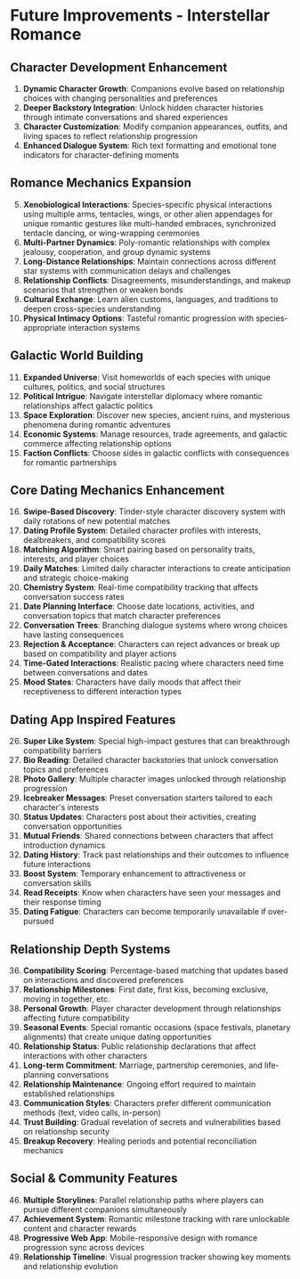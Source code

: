 # Future Improvements - Interstellar Romance

## Character Development Enhancement
1. **Dynamic Character Growth**: Companions evolve based on relationship choices with changing personalities and preferences
2. **Deeper Backstory Integration**: Unlock hidden character histories through intimate conversations and shared experiences
3. **Character Customization**: Modify companion appearances, outfits, and living spaces to reflect relationship progression
4. **Enhanced Dialogue System**: Rich text formatting and emotional tone indicators for character-defining moments

## Romance Mechanics Expansion
5. **Xenobiological Interactions**: Species-specific physical interactions using multiple arms, tentacles, wings, or other alien appendages for unique romantic gestures like multi-handed embraces, synchronized tentacle dancing, or wing-wrapping ceremonies
6. **Multi-Partner Dynamics**: Poly-romantic relationships with complex jealousy, cooperation, and group dynamic systems
7. **Long-Distance Relationships**: Maintain connections across different star systems with communication delays and challenges
8. **Relationship Conflicts**: Disagreements, misunderstandings, and makeup scenarios that strengthen or weaken bonds
9. **Cultural Exchange**: Learn alien customs, languages, and traditions to deepen cross-species understanding
10. **Physical Intimacy Options**: Tasteful romantic progression with species-appropriate interaction systems

## Galactic World Building
11. **Expanded Universe**: Visit homeworlds of each species with unique cultures, politics, and social structures
12. **Political Intrigue**: Navigate interstellar diplomacy where romantic relationships affect galactic politics
13. **Space Exploration**: Discover new species, ancient ruins, and mysterious phenomena during romantic adventures
14. **Economic Systems**: Manage resources, trade agreements, and galactic commerce affecting relationship options
15. **Faction Conflicts**: Choose sides in galactic conflicts with consequences for romantic partnerships

## Core Dating Mechanics Enhancement
16. **Swipe-Based Discovery**: Tinder-style character discovery system with daily rotations of new potential matches
17. **Dating Profile System**: Detailed character profiles with interests, dealbreakers, and compatibility scores
18. **Matching Algorithm**: Smart pairing based on personality traits, interests, and player choices
19. **Daily Matches**: Limited daily character interactions to create anticipation and strategic choice-making
20. **Chemistry System**: Real-time compatibility tracking that affects conversation success rates
21. **Date Planning Interface**: Choose date locations, activities, and conversation topics that match character preferences
22. **Conversation Trees**: Branching dialogue systems where wrong choices have lasting consequences
23. **Rejection & Acceptance**: Characters can reject advances or break up based on compatibility and player actions
24. **Time-Gated Interactions**: Realistic pacing where characters need time between conversations and dates
25. **Mood States**: Characters have daily moods that affect their receptiveness to different interaction types

## Dating App Inspired Features
26. **Super Like System**: Special high-impact gestures that can breakthrough compatibility barriers
27. **Bio Reading**: Detailed character backstories that unlock conversation topics and preferences
28. **Photo Gallery**: Multiple character images unlocked through relationship progression
29. **Icebreaker Messages**: Preset conversation starters tailored to each character's interests
30. **Status Updates**: Characters post about their activities, creating conversation opportunities
31. **Mutual Friends**: Shared connections between characters that affect introduction dynamics
32. **Dating History**: Track past relationships and their outcomes to influence future interactions
33. **Boost System**: Temporary enhancement to attractiveness or conversation skills
34. **Read Receipts**: Know when characters have seen your messages and their response timing
35. **Dating Fatigue**: Characters can become temporarily unavailable if over-pursued

## Relationship Depth Systems
36. **Compatibility Scoring**: Percentage-based matching that updates based on interactions and discovered preferences
37. **Relationship Milestones**: First date, first kiss, becoming exclusive, moving in together, etc.
38. **Personal Growth**: Player character development through relationships affecting future compatibility
39. **Seasonal Events**: Special romantic occasions (space festivals, planetary alignments) that create unique dating opportunities
40. **Relationship Status**: Public relationship declarations that affect interactions with other characters
41. **Long-term Commitment**: Marriage, partnership ceremonies, and life-planning conversations
42. **Relationship Maintenance**: Ongoing effort required to maintain established relationships
43. **Communication Styles**: Characters prefer different communication methods (text, video calls, in-person)
44. **Trust Building**: Gradual revelation of secrets and vulnerabilities based on relationship security
45. **Breakup Recovery**: Healing periods and potential reconciliation mechanics

## Social & Community Features
46. **Multiple Storylines**: Parallel relationship paths where players can pursue different companions simultaneously
47. **Achievement System**: Romantic milestone tracking with rare unlockable content and character rewards
48. **Progressive Web App**: Mobile-responsive design with romance progression sync across devices
50. **Relationship Timeline**: Visual progression tracker showing key moments and relationship evolution